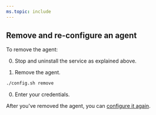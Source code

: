 ```yaml
---
ms.topic: include
---
```


## Remove and re-configure an agent

To remove the agent:

0. Stop and uninstall the service as explained above.

0. Remove the agent.
 ```bash
./config.sh remove
 ```
0. Enter your credentials.

After you've removed the agent, you can [configure it again](#download-configure).
